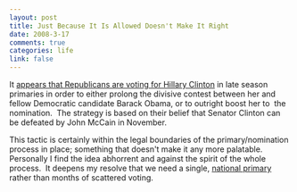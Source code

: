 ```yaml
--- 
layout: post
title: Just Because It Is Allowed Doesn't Make It Right
date: 2008-3-17
comments: true
categories: life
link: false
---
```

It <a href="http://www.npr.org/blogs/news/2008/03/republicans_turning_out_in_dro_1.html" title="Republicans Voting for Clinton">appears that Republicans are voting for Hillary Clinton</a> in late season primaries in order to either prolong the divisive contest between her and fellow Democratic candidate Barack Obama, or to outright boost her to  the nomination.  The strategy is based on their belief that Senator Clinton can be defeated by John McCain in November.

This tactic is certainly within the legal boundaries of the primary/nomination process in place; something that doesn't make it any more palatable.   Personally I find the idea abhorrent and against the spirit of the whole process.  It deepens my resolve that we need a single, <a href="http://zanshin.net/2007/11/16/primary-day/" title="Primary Day">national primary</a> rather than months of scattered voting.
